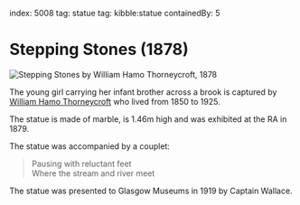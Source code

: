 index: 5008
tag: statue 
tag: kibble:statue
containedBy: 5

# Stepping Stones (1878)

![Stepping Stones by William Hamo Thorneycroft, 1878](image:stepping-stones.jpg)

The young girl carrying her infant brother across a brook is captured
by [William Hamo Thorneycroft](/wiki/Hamo_Thornycroft) who lived from 1850 to 1925.

The statue is made of marble, is 1.46m high and was exhibited at the
RA in 1879.

The statue was accompanied by a couplet:

> Pausing with reluctant feet<br/>
Where the stream and river meet

The statue was presented to Glasgow Museums in 1919 by Captain
Wallace. 
